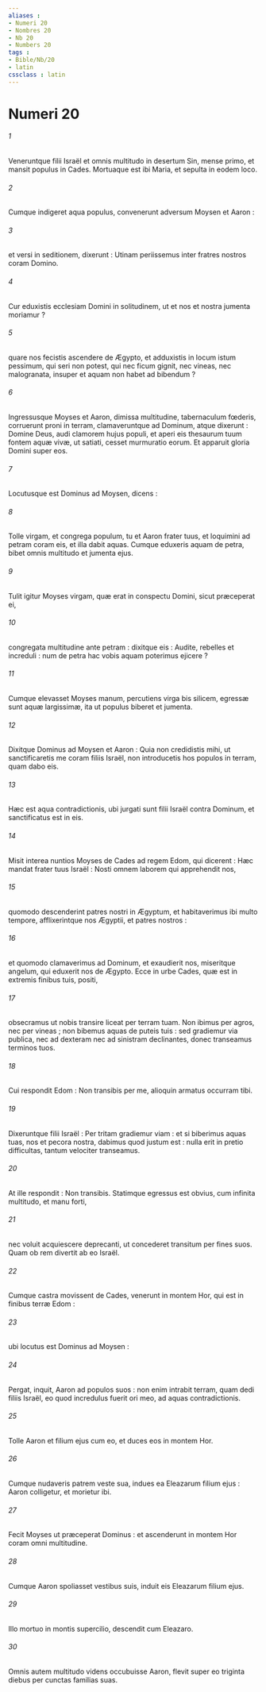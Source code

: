 ```yaml
---
aliases : 
- Numeri 20
- Nombres 20
- Nb 20
- Numbers 20
tags : 
- Bible/Nb/20
- latin
cssclass : latin
---
```


# Numeri 20

###### 1
Veneruntque filii Israël et omnis multitudo in desertum Sin, mense primo, et mansit populus in Cades. Mortuaque est ibi Maria, et sepulta in eodem loco.
###### 2
Cumque indigeret aqua populus, convenerunt adversum Moysen et Aaron :
###### 3
et versi in seditionem, dixerunt : Utinam periissemus inter fratres nostros coram Domino.
###### 4
Cur eduxistis ecclesiam Domini in solitudinem, ut et nos et nostra jumenta moriamur ?
###### 5
quare nos fecistis ascendere de Ægypto, et adduxistis in locum istum pessimum, qui seri non potest, qui nec ficum gignit, nec vineas, nec malogranata, insuper et aquam non habet ad bibendum ?
###### 6
Ingressusque Moyses et Aaron, dimissa multitudine, tabernaculum fœderis, corruerunt proni in terram, clamaveruntque ad Dominum, atque dixerunt : Domine Deus, audi clamorem hujus populi, et aperi eis thesaurum tuum fontem aquæ vivæ, ut satiati, cesset murmuratio eorum. Et apparuit gloria Domini super eos.
###### 7
Locutusque est Dominus ad Moysen, dicens :
###### 8
Tolle virgam, et congrega populum, tu et Aaron frater tuus, et loquimini ad petram coram eis, et illa dabit aquas. Cumque eduxeris aquam de petra, bibet omnis multitudo et jumenta ejus.
###### 9
Tulit igitur Moyses virgam, quæ erat in conspectu Domini, sicut præceperat ei,
###### 10
congregata multitudine ante petram : dixitque eis : Audite, rebelles et increduli : num de petra hac vobis aquam poterimus ejicere ?
###### 11
Cumque elevasset Moyses manum, percutiens virga bis silicem, egressæ sunt aquæ largissimæ, ita ut populus biberet et jumenta.
###### 12
Dixitque Dominus ad Moysen et Aaron : Quia non credidistis mihi, ut sanctificaretis me coram filiis Israël, non introducetis hos populos in terram, quam dabo eis.
###### 13
Hæc est aqua contradictionis, ubi jurgati sunt filii Israël contra Dominum, et sanctificatus est in eis.
###### 14
Misit interea nuntios Moyses de Cades ad regem Edom, qui dicerent : Hæc mandat frater tuus Israël : Nosti omnem laborem qui apprehendit nos,
###### 15
quomodo descenderint patres nostri in Ægyptum, et habitaverimus ibi multo tempore, afflixerintque nos Ægyptii, et patres nostros :
###### 16
et quomodo clamaverimus ad Dominum, et exaudierit nos, miseritque angelum, qui eduxerit nos de Ægypto. Ecce in urbe Cades, quæ est in extremis finibus tuis, positi,
###### 17
obsecramus ut nobis transire liceat per terram tuam. Non ibimus per agros, nec per vineas ; non bibemus aquas de puteis tuis : sed gradiemur via publica, nec ad dexteram nec ad sinistram declinantes, donec transeamus terminos tuos.
###### 18
Cui respondit Edom : Non transibis per me, alioquin armatus occurram tibi.
###### 19
Dixeruntque filii Israël : Per tritam gradiemur viam : et si biberimus aquas tuas, nos et pecora nostra, dabimus quod justum est : nulla erit in pretio difficultas, tantum velociter transeamus.
###### 20
At ille respondit : Non transibis. Statimque egressus est obvius, cum infinita multitudo, et manu forti,
###### 21
nec voluit acquiescere deprecanti, ut concederet transitum per fines suos. Quam ob rem divertit ab eo Israël.
###### 22
Cumque castra movissent de Cades, venerunt in montem Hor, qui est in finibus terræ Edom :
###### 23
ubi locutus est Dominus ad Moysen :
###### 24
Pergat, inquit, Aaron ad populos suos : non enim intrabit terram, quam dedi filiis Israël, eo quod incredulus fuerit ori meo, ad aquas contradictionis.
###### 25
Tolle Aaron et filium ejus cum eo, et duces eos in montem Hor.
###### 26
Cumque nudaveris patrem veste sua, indues ea Eleazarum filium ejus : Aaron colligetur, et morietur ibi.
###### 27
Fecit Moyses ut præceperat Dominus : et ascenderunt in montem Hor coram omni multitudine.
###### 28
Cumque Aaron spoliasset vestibus suis, induit eis Eleazarum filium ejus.
###### 29
Illo mortuo in montis supercilio, descendit cum Eleazaro.
###### 30
Omnis autem multitudo videns occubuisse Aaron, flevit super eo triginta diebus per cunctas familias suas.
